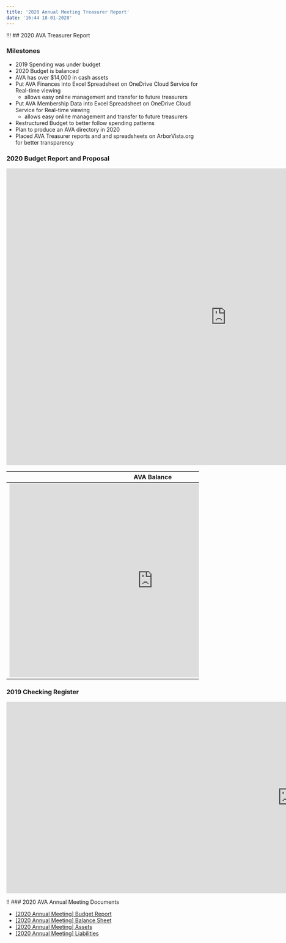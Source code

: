```yaml
---
title: '2020 Annual Meeting Treasurer Report'
date: '16:44 18-01-2020'
---
```


!!! ## 2020 AVA Treasurer Report

### Milestones

- 2019 Spending was under budget
- 2020 Budget is balanced
- AVA has over $14,000 in cash assets
- Put AVA Finances into Excel Spreadsheet on OneDrive Cloud Service for Real-time viewing
  - allows easy online management and transfer to future treasurers 
- Put AVA Membership Data into Excel Spreadsheet on OneDrive Cloud Service for Real-time viewing
  - allows easy online management and transfer to future treasurers 
- Restructured Budget to better follow spending patterns
- Plan to produce an AVA directory in 2020
- Placed AVA Treasurer reports and and spreadsheets on ArborVista.org for better transparency


### 2020 Budget Report and Proposal

<iframe width="1150" height="775" frameborder="0" scrolling="no" src="https://onedrive.live.com/embed?resid=88FCEE2150B75169%21421072&authkey=%21AEQX_0SXjI8GpIA&em=2&wdAllowInteractivity=False&Item=Budget_2020P&wdHideGridlines=True&wdDownloadButton=True&wdInConfigurator=True"></iframe>

AVA Balance | AVA Liabilities
--- | ---
<iframe width="750" height="506" frameborder="0" scrolling="no" src="https://onedrive.live.com/embed?resid=88FCEE2150B75169%21421072&authkey=%21AEQX_0SXjI8GpIA&em=2&wdAllowInteractivity=False&Item=Balance_2020&wdHideGridlines=True&wdDownloadButton=True&wdInConfigurator=True"></iframe> | <iframe width="650" height="450" frameborder="0" scrolling="no" src="https://onedrive.live.com/embed?resid=88FCEE2150B75169%21421072&authkey=%21AEQX_0SXjI8GpIA&em=2&wdAllowInteractivity=False&Item=Liabilities_2020&wdHideGridlines=True&wdDownloadButton=True&wdInConfigurator=True"></iframe>


### 2019 Checking Register

<iframe width="1500" height="500" frameborder="0" scrolling="no" src="https://onedrive.live.com/embed?resid=88FCEE2150B75169%21421072&authkey=%21AEQX_0SXjI8GpIA&em=2&wdAllowInteractivity=False&Item=Register_2019&wdHideGridlines=True&wdDownloadButton=True&wdInConfigurator=True"></iframe>

!! ### 2020 AVA Annual Meeting Documents
* [\[2020 Annual Meeting\] Budget Report](https://files.hoppel.us/arborvista/Treasurer/2020/[2020%20AVA%20Annual%20Meeting]%20Budget%20Report.pdf)
* [\[2020 Annual Meeting\] Balance Sheet](https://files.hoppel.us/arborvista/Treasurer/2020/[2020%20AVA%20Annual%20Meeting]%20Balance%20Sheet.pdf)
* [\[2020 Annual Meeting\] Assets](https://files.hoppel.us/arborvista/Treasurer/2020/[2020%20AVA%20Annual%20Meeting]%20Assets.pdf)
* [\[2020 Annual Meeting\] Liabilities](https://files.hoppel.us/arborvista/Treasurer/2020/[2020%20AVA%20Annual%20Meeting]%20Liabilities.pdf)
